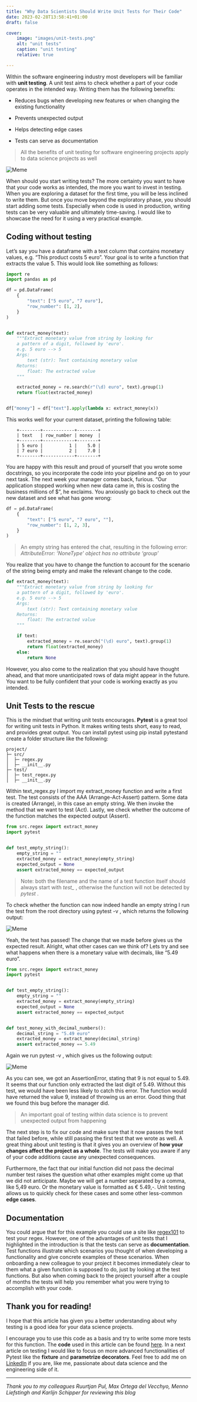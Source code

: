```yaml
---
title: "Why Data Scientists Should Write Unit Tests for Their Code"
date: 2023-02-28T13:58:41+01:00
draft: false

cover:
    image: "images/unit-tests.png"
    alt: "unit tests"
    caption: "unit testing"
    relative: true

---
```


Within the software engineering industry most developers will be familiar with **unit testing**. A unit test aims to check whether a part of your code operates in the intended way. Writing them has the following benefits:

* Reduces bugs when developing new features or when changing the existing functionality

* Prevents unexpected output

* Helps detecting edge cases

* Tests can serve as documentation

> All the benefits of unit testing for software engineering projects apply to data science projects as well

![Meme](images/meme.jpeg)

When should you start writing tests? The more certainty you want to have that your code works as intended, the more you want to invest in testing. When you are exploring a dataset for the first time, you will be less inclined to write them. But once you move beyond the exploratory phase, you should start adding some tests. Especially when code is used in production, writing tests can be very valuable and ultimately time-saving. I would like to showcase the need for it using a very practical example.

## Coding without testing

Let’s say you have a dataframe with a text column that contains monetary values, e.g. “This product costs 5 euro”. Your goal is to write a function that extracts the value 5. This would look like something as follows:

```python
import re
import pandas as pd

df = pd.DataFrame(
    {
        "text": ["5 euro", "7 euro"],
        "row_number": [1, 2],
    }
)


def extract_money(text):
    """Extract monetary value from string by looking for
    a pattern of a digit, followed by 'euro'.
    e.g. 5 euro --> 5
    Args:
        text (str): Text containing monetary value
    Returns:
        float: The extracted value
    """

    extracted_money = re.search(r"(\d) euro", text).group(1)
    return float(extracted_money)


df["money"] = df["text"].apply(lambda x: extract_money(x))

```

This works well for your current dataset, printing the following table:
```text
    +--------+------------+--------+
    | text   | row_number | money  |
    +--------+------------+--------+
    | 5 euro |          1 |    5.0 |
    | 7 euro |          2 |    7.0 |
    +--------+------------+--------+
```
You are happy with this result and proud of yourself that you wrote some docstrings, so you incorporate the code into your pipeline and go on to your next task. The next week your manager comes back, furious. “Our application stopped working when new data came in, this is costing the business millions of $”, he exclaims. You anxiously go back to check out the new dataset and see what has gone wrong:

```python
df = pd.DataFrame(
    {
        "text": ["5 euro", "7 euro", ""],
        "row_number": [1, 2, 3],
    }
)
```

> An empty string has entered the chat, resulting in the following error: *AttributeError: ‘NoneType’ object has no attribute ‘group’*

You realize that you have to change the function to account for the scenario of the string being empty and make the relevant change to the code.

```python
def extract_money(text):
    """Extract monetary value from string by looking for
    a pattern of a digit, followed by 'euro'.
    e.g. 5 euro --> 5
    Args:
        text (str): Text containing monetary value
    Returns:
        float: The extracted value
    """

    if text:
        extracted_money = re.search("(\d) euro", text).group(1)
        return float(extracted_money)
    else:
        return None
```

However, you also come to the realization that you should have thought ahead, and that more unanticipated rows of data might appear in the future. You want to be fully confident that your code is working exactly as you intended.

## Unit Tests to the rescue

This is the mindset that writing unit tests encourages. **Pytest** is a great tool for writing unit tests in Python. It makes writing tests short, easy to read, and provides great output. You can install pytest using pip install pytestand create a folder structure like the following:

    project/
    ├─ src/
    │  ├─ regex.py
    │  ├─ __init__.py
    ├─ test/
    │  ├─ test_regex.py
    │  ├─ __init__.py

Within text_regex.py I import my extract_money function and write a first test. The test consists of the AAA (Arrange-Act-Assert) pattern. Some data is created (Arrange), in this case an empty string. We then invoke the method that we want to test (Act). Lastly, we check whether the outcome of the function matches the expected output (Assert).

```python
from src.regex import extract_money
import pytest


def test_empty_string():
    empty_string = ""
    extracted_money = extract_money(empty_string)
    expected_output = None
    assert extracted_money == expected_output
```
>  Note: both the filename and the name of a test function itself should always start with *test_* , otherwise the function will not be detected by *pytest* .

To check whether the function can now indeed handle an empty string I run the test from the root directory using pytest -v , which returns the following output:

![Meme](images/output.png)

Yeah, the test has passed! The change that we made before gives us the expected result. Alright, what other cases can we think of? Lets try and see what happens when there is a monetary value with decimals, like “5.49 euro”.

```python
from src.regex import extract_money
import pytest


def test_empty_string():
    empty_string = ""
    extracted_money = extract_money(empty_string)
    expected_output = None
    assert extracted_money == expected_output


def test_money_with_decimal_numbers():
    decimal_string = "5.49 euro"
    extracted_money = extract_money(decimal_string)
    assert extracted_money == 5.49
```

Again we run pytest -v , which gives us the following output:

![Meme](images/failed-test.png)

As you can see, we got an AssertionError, stating that 9 is not equal to 5.49. It seems that our function only extracted the last digit of 5.49. Without this test, we would have been less likely to catch this error. The function would have returned the value 9, instead of throwing us an error. Good thing that we found this bug before the manager did.

>  An important goal of testing within data science is to prevent unexpected output from happening

The next step is to fix our code and make sure that it now passes the test that failed before, while still passing the first test that we wrote as well. A great thing about unit testing is that it gives you an overview of **how your changes affect the project as a whole**. The tests will make you aware if any of your code additions cause any unexpected consequences.

Furthermore, the fact that our initial function did not pass the decimal number test raises the question what other examples might come up that we did not anticipate. Maybe we will get a number separated by a comma, like 5,49 euro. Or the monetary value is formatted as € 5.49,-. Unit testing allows us to quickly check for these cases and some other less-common **edge cases**.

## Documentation
You could argue that for this example you could use a site like [regex101](https://regex101.com) to test your regex. However, one of the advantages of unit tests that I highlighted in the introduction is that the tests can serve as **documentation**. Test functions illustrate which scenarios you thought of when developing a functionality and give concrete examples of these scenarios. When onboarding a new colleague to your project it becomes immediately clear to them what a given function is supposed to do, just by looking at the test functions. But also when coming back to the project yourself after a couple of months the tests will help you remember what you were trying to accomplish with your code.

## Thank you for reading!

I hope that this article has given you a better understanding about why testing is a good idea for your data science projects.

I encourage you to use this code as a basis and try to write some more tests for this function. The **code** used in this article can be found [here](https://github.com/bjornvandijkman-vantage/unit_testing_tutorial). In a next article on testing I would like to focus on more advanced functionalities of Pytest like the **fixture** and **parametrize decorators**. Feel free to add me on [LinkedIn](https://www.linkedin.com/in/björn-van-dijkman-5103a671/) if you are, like me, passionate about data science and the engineering side of it.

--- 

*Thank you to my colleagues Ruurtjan Pul, Max Ortega del Vecchyo, Menno Liefstingh and Karlijn Schipper for reviewing this blog*
